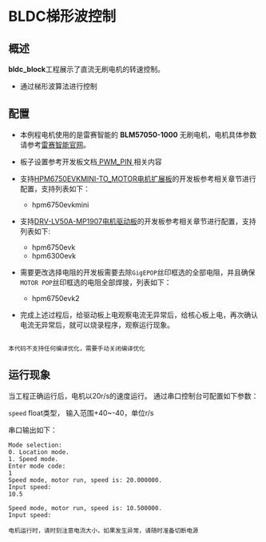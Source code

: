 # BLDC梯形波控制

## 概述

**bldc_block**工程展示了直流无刷电机的转速控制。
- 通过梯形波算法进行控制

## 配置

- 本例程电机使用的是雷赛智能的 **BLM57050-1000** 无刷电机，电机具体参数请参考[雷赛智能官网](https://leisai.com/)。

- 板子设置参考开发板文档[ PWM_PIN ](lab_board_motor_ctrl_pin)相关内容

- 支持[HPM6750EVKMINI-TO_MOTOR电机扩展板](lab_board_hpm6750evkmini-to-motor-220530RevA)的开发板参考相关章节进行配置，支持列表如下：
  - hpm6750evkmini

- 支持[DRV-LV50A-MP1907电机驱动板](lab_drv_lv50a_mp1907)的开发板参考相关章节进行配置，支持列表如下:
  - hpm6750evk
  - hpm6300evk

- 需要更改选择电阻的开发板需要去除`GigEPOP`丝印框选的全部电阻，并且确保`MOTOR POP`丝印框选的电阻全部焊接，列表如下：
  - hpm6750evk2

- 完成上述过程后，给驱动板上电观察电流无异常后，给核心板上电，再次确认电流无异常后，就可以烧录程序，观察运行现象。

```{note}

本代码不支持任何编译优化，需要手动关闭编译优化

```

## 运行现象

当工程正确运行后，电机以20r/s的速度运行。
通过串口控制台可配置如下参数：

``speed`` float类型， 输入范围+40~-40，单位r/s

串口输出如下：

```console
Mode selection:
0. Location mode.
1. Speed mode.
Enter mode code:
1
Speed mode, motor run, speed is: 20.000000.
Input speed:
10.5

Speed mode, motor run, speed is: 10.500000.
Input speed:

```

```{warning}
电机运行时，请时刻注意电流大小，如果发生异常，请随时准备切断电源
```
